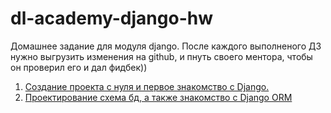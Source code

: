 # dl-academy-django-hw
Домашнее задание для модуля django.
После каждого выполненого ДЗ нужно выгрузить изменения на github, и пнуть своего ментора, чтобы он проверил его и дал фидбек))

1. [Создание проекта с нуля и первое знакомство с Django.](./homeworks/first/first.md)
2. [Проектирование схема бд, а также знакомство с Django ORM](./homeworks/second/second.md)